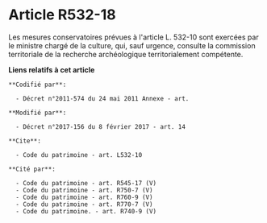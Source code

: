 # Article R532-18

Les mesures conservatoires prévues à l'article L. 532-10 sont exercées par le ministre chargé de la culture, qui, sauf
urgence, consulte la     commission territoriale de la recherche archéologique territorialement compétente.

**Liens relatifs à cet article**

	**Codifié par**:

	  - Décret n°2011-574 du 24 mai 2011 Annexe - art.

	**Modifié par**:

	  - Décret n°2017-156 du 8 février 2017 - art. 14

	**Cite**:

	  - Code du patrimoine - art. L532-10

	**Cité par**:

	  - Code du patrimoine - art. R545-17 (V)
	  - Code du patrimoine - art. R750-7 (V)
	  - Code du patrimoine - art. R760-9 (V)
	  - Code du patrimoine - art. R770-7 (V)
	  - Code du patrimoine. - art. R740-9 (V)
